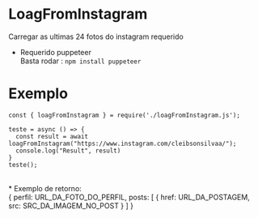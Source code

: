 # LoagFromInstagram <br/>
Carregar as ultimas 24 fotos do instagram requerido

- Requerido puppeteer <br/>
Basta rodar : ```npm install puppeteer```

# Exemplo <br/>
```
const { loagFromInstagram } = require('./loagFromInstagram.js');

teste = async () => {
  const result = await loagFromInstagram("https://www.instagram.com/cleibsonsilvaa/");
  console.log("Result", result)
}
teste();
```
<br/>
* Exemplo de retorno: <br/>
{
  perfil: URL_DA_FOTO_DO_PERFIL,
  posts: [
    {
      href: URL_DA_POSTAGEM,
      src: SRC_DA_IMAGEM_NO_POST
    }
   ]
}



